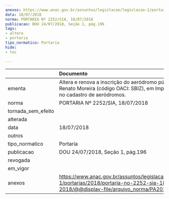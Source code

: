 ```yaml
---
anexos: https://www.anac.gov.br/assuntos/legislacao/legislacao-1/portarias/2018/portaria-no-2252-sia-18-07-2018/@@display-file/arquivo_norma/PA2018-2252.pdf
data: 18/07/2018
norma: PORTARIA Nº 2252/SIA, 18/07/2018
publicacao: DOU 24/07/2018, Seção 1, pág.196
tags:
- altera
- portaria
tipo_normatico: Portaria
hide: 
- toc 
 
---
```


|                    | Documento                                                                                                                                            |
|:-------------------|:-----------------------------------------------------------------------------------------------------------------------------------------------------|
| ementa             | Altera e renova a inscrição do aeródromo público Prefeito Renato Moreira (código OACI: SBIZ), em Imperatriz/MA, no cadastro de aeródromos.           |
| norma              | PORTARIA Nº 2252/SIA, 18/07/2018                                                                                                                     |
| tornada_sem_efeito |                                                                                                                                                      |
| alterada           |                                                                                                                                                      |
| data               | 18/07/2018                                                                                                                                           |
| outros             |                                                                                                                                                      |
| tipo_normatico     | Portaria                                                                                                                                             |
| publicacao         | DOU 24/07/2018, Seção 1, pág.196                                                                                                                     |
| revogada           |                                                                                                                                                      |
| em_vigor           |                                                                                                                                                      |
| anexos             | https://www.anac.gov.br/assuntos/legislacao/legislacao-1/portarias/2018/portaria-no-2252-sia-18-07-2018/@@display-file/arquivo_norma/PA2018-2252.pdf |